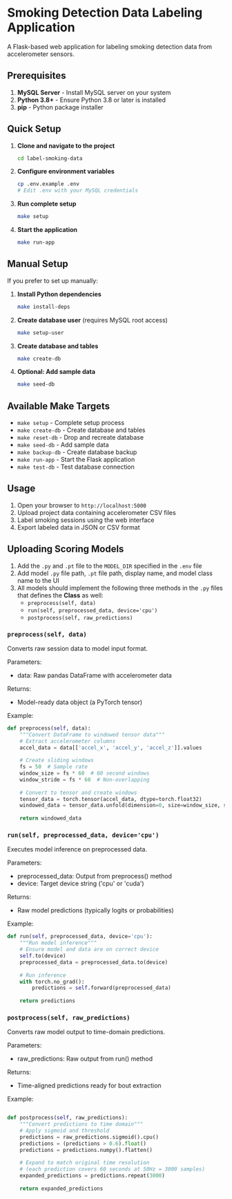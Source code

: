 # Smoking Detection Data Labeling Application

A Flask-based web application for labeling smoking detection data from accelerometer sensors.

## Prerequisites

1. **MySQL Server** - Install MySQL server on your system
2. **Python 3.8+** - Ensure Python 3.8 or later is installed
3. **pip** - Python package installer

## Quick Setup

1. **Clone and navigate to the project**
   ```bash
   cd label-smoking-data
   ```

2. **Configure environment variables**
   ```bash
   cp .env.example .env
   # Edit .env with your MySQL credentials
   ```

3. **Run complete setup**
   ```bash
   make setup
   ```

4. **Start the application**
   ```bash
   make run-app
   ```

## Manual Setup

If you prefer to set up manually:

1. **Install Python dependencies**
   ```bash
   make install-deps
   ```

2. **Create database user** (requires MySQL root access)
   ```bash
   make setup-user
   ```

3. **Create database and tables**
   ```bash
   make create-db
   ```

4. **Optional: Add sample data**
   ```bash
   make seed-db
   ```

## Available Make Targets

- `make setup` - Complete setup process
- `make create-db` - Create database and tables
- `make reset-db` - Drop and recreate database
- `make seed-db` - Add sample data
- `make backup-db` - Create database backup
- `make run-app` - Start the Flask application
- `make test-db` - Test database connection

## Usage

1. Open your browser to `http://localhost:5000`
2. Upload project data containing accelerometer CSV files
3. Label smoking sessions using the web interface
4. Export labeled data in JSON or CSV format

## Uploading Scoring Models


1. Add the `.py` and `.pt` file to the `MODEL_DIR` specified in the `.env` file
2. Add model `.py` file path, `.pt` file path, display name, and model class name to the UI 
3. All models should implement the following three methods in the `.py` files that defines the **Class** as well:
   - `preprocess(self, data)`
   - `run(self, preprocessed_data, device='cpu')`
   - `postprocess(self, raw_predictions)`



### `preprocess(self, data)`


Converts raw session data to model input format.


Parameters: 
   - data: Raw pandas DataFrame with accelerometer data


Returns: 
   - Model-ready data object (a PyTorch tensor)

Example:
``` python
def preprocess(self, data):
    """Convert DataFrame to windowed tensor data"""
    # Extract accelerometer columns
    accel_data = data[['accel_x', 'accel_y', 'accel_z']].values
    
    # Create sliding windows
    fs = 50  # Sample rate
    window_size = fs * 60  # 60 second windows
    window_stride = fs * 60  # Non-overlapping
    
    # Convert to tensor and create windows
    tensor_data = torch.tensor(accel_data, dtype=torch.float32)
    windowed_data = tensor_data.unfold(dimension=0, size=window_size, step=window_stride)
    
    return windowed_data
```

### `run(self, preprocessed_data, device='cpu')`

Executes model inference on preprocessed data.


Parameters: 
   - preprocessed_data: Output from preprocess() method
   - device: Target device string ('cpu' or 'cuda')

Returns:
   - Raw model predictions (typically logits or probabilities)

Example:
```python 
def run(self, preprocessed_data, device='cpu'):
    """Run model inference"""
    # Ensure model and data are on correct device
    self.to(device)
    preprocessed_data = preprocessed_data.to(device)
    
    # Run inference
    with torch.no_grad():
        predictions = self.forward(preprocessed_data)
    
    return predictions
```

### `postprocess(self, raw_predictions)`
Converts raw model output to time-domain predictions.


Parameters:
   - raw_predictions: Raw output from run() method

Returns:
   - Time-aligned predictions ready for bout extraction

Example:
``` python 

def postprocess(self, raw_predictions):
    """Convert predictions to time domain"""
    # Apply sigmoid and threshold
    predictions = raw_predictions.sigmoid().cpu()
    predictions = (predictions > 0.6).float()
    predictions = predictions.numpy().flatten()
    
    # Expand to match original time resolution
    # (each prediction covers 60 seconds at 50Hz = 3000 samples)
    expanded_predictions = predictions.repeat(3000)
    
    return expanded_predictions

```